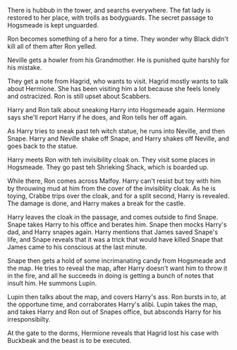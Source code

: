 There is hubbub in the tower, and searchs everywhere. The fat lady is restored
to her place, with trolls as bodyguards. The secret passage to Hogsmeade is
kept unguarded.

Ron becomes something of a hero for a time. They wonder why Black didn't kill
all of them after Ron yelled.

Neville gets a howler from his Grandmother. He is punished quite harshly for
his mistake.

They get a note from Hagrid, who wants to visit. Hagrid mostly wants to talk
about Hermione. She has been visiting him a lot because she feels lonely and
ostracized. Ron is still upset about Scabbers.

Harry and Ron talk about sneaking Harry into Hogsmeade again. Hermione says
she'll report Harry if he does, and Ron tells her off again.

As Harry tries to sneak past teh witch statue, he runs into Neville, and then
Snape. Harry and Neville shake off Snape, and Harry shakes off Neville, and
goes back to the statue.

Harry meets Ron with teh invisibility cloak on. They visit some places in
Hogsmeade. They go past teh Shrieking Shack, which is boarded up.

While there, Ron comes across Malfoy. Harry can't resist but toy with him by
throuwing mud at him from the cover of the invisiblity cloak. As he is toying,
Crabbe trips over the cloak, and for a split second, Harry is revealed. The
damage is done, and Harry makes a break for the castle.

Harry leaves the cloak in the passage, and comes outside to find Snape. Snape
takes Harry to his office and berates him. Snape then mocks Harry's dad, and
Harry snapes again. Harry mentions that James saved Snape's life, and Snape
reveals that it was a trick that would have killed Snape that James came to his
conscious at the last minute.

Snape then gets a hold of some incrimanating candy from Hogsmeade and the map.
He tries to reveal the map, after Harry doesn't want him to throw it in the
fire, and all he succeeds in doing is getting a bunch of notes that insult him.
He summons Lupin.

Lupin then talks about the map, and covers Harry's ass. Ron bursts in to, at
the opportune time, and corraborates Harry's alibi. Lupin takes the map, and
takes Harry and Ron out of Snapes office, but absconds Harry for his
irresponsibilty.

At the gate to the dorms, Hermione reveals that Hagrid lost his case with
Buckbeak and the beast is to be executed.
